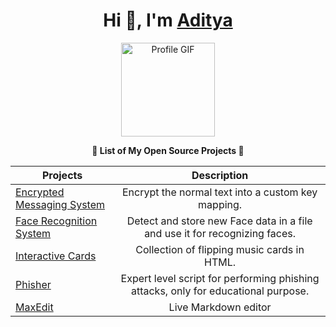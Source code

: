 <h1 align="center">Hi 👋, I'm <a href="https://bento.me/adityasinh" target="_blank">Aditya</a></h1>

<!-- Hey, wait a minute! What are you doing in my README.md file? Tell me, you're copying my content, right? I know it! -->

<p align="center">
  <img src="https://github.com/user-attachments/assets/62e7112a-2522-475f-a4fb-9000ead0ea5e" alt="Profile GIF" width="150" />
</p>

<p align="center"><b>🌟 List of My Open Source Projects 🌟</b></p>

<div align="center">

| Projects  | Description  |
| ------------- |:-------------:|
| [Encrypted Messaging System](https://adityasinh-sodha.github.io/Encrypted-Messaging-System/)      | Encrypt the normal text into a custom key mapping.|
| [Face Recognition System](https://github.com/Adityasinh-Sodha/Face-Recognition-System/blob/main/main.py)| Detect and store new Face data in a file and use it for recognizing faces. |
| [Interactive Cards](https://adityasinh-sodha.github.io/Interactive-Cards/)      | Collection of flipping music cards in HTML.   |
| [Phisher](https://github.com/Adityasinh-Sodha/Phisher)       |   Expert level script for performing phishing attacks, only for educational purpose.             |
| [MaxEdit](https://adityasinh-sodha.github.io/MaxEdit/) |   Live Markdown editor                    |

</div>
